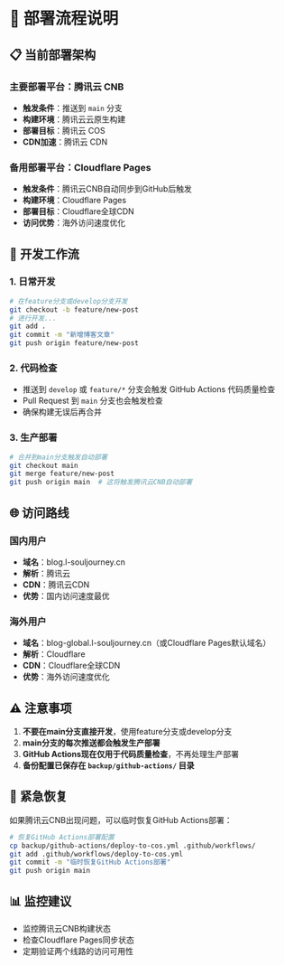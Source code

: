 # 🚀 部署流程说明

## 📋 当前部署架构

### 主要部署平台：腾讯云 CNB
- **触发条件**：推送到 `main` 分支
- **构建环境**：腾讯云云原生构建
- **部署目标**：腾讯云 COS
- **CDN加速**：腾讯云 CDN

### 备用部署平台：Cloudflare Pages  
- **触发条件**：腾讯云CNB自动同步到GitHub后触发
- **构建环境**：Cloudflare Pages
- **部署目标**：Cloudflare全球CDN
- **访问优势**：海外访问速度优化

## 🔄 开发工作流

### 1. 日常开发
```bash
# 在feature分支或develop分支开发
git checkout -b feature/new-post
# 进行开发...
git add .
git commit -m "新增博客文章"
git push origin feature/new-post
```

### 2. 代码检查
- 推送到 `develop` 或 `feature/*` 分支会触发 GitHub Actions 代码质量检查
- Pull Request 到 `main` 分支也会触发检查
- 确保构建无误后再合并

### 3. 生产部署
```bash
# 合并到main分支触发自动部署
git checkout main
git merge feature/new-post
git push origin main  # 这将触发腾讯云CNB自动部署
```

## 🌐 访问路线

### 国内用户
- **域名**：blog.l-souljourney.cn
- **解析**：腾讯云
- **CDN**：腾讯云CDN
- **优势**：国内访问速度最优

### 海外用户
- **域名**：blog-global.l-souljourney.cn（或Cloudflare Pages默认域名）
- **解析**：Cloudflare
- **CDN**：Cloudflare全球CDN
- **优势**：海外访问速度优化

## ⚠️ 注意事项

1. **不要在main分支直接开发**，使用feature分支或develop分支
2. **main分支的每次推送都会触发生产部署**
3. **GitHub Actions现在仅用于代码质量检查**，不再处理生产部署
4. **备份配置已保存在 `backup/github-actions/` 目录**

## 🔧 紧急恢复

如果腾讯云CNB出现问题，可以临时恢复GitHub Actions部署：

```bash
# 恢复GitHub Actions部署配置
cp backup/github-actions/deploy-to-cos.yml .github/workflows/
git add .github/workflows/deploy-to-cos.yml
git commit -m "临时恢复GitHub Actions部署"
git push origin main
```

## 📊 监控建议

- 监控腾讯云CNB构建状态
- 检查Cloudflare Pages同步状态  
- 定期验证两个线路的访问可用性 